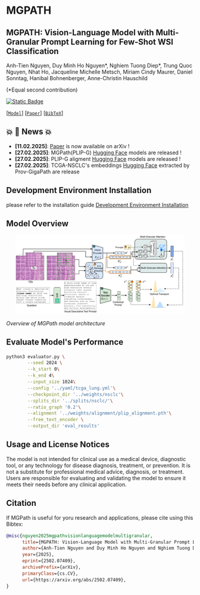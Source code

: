 # MGPATH
## MGPATH: Vision-Language Model with Multi-Granular Prompt Learning for Few-Shot WSI Classification

Anh-Tien Nguyen, Duy Minh Ho Nguyen*, Nghiem Tuong Diep*, Trung Quoc Nguyen, Nhat Ho, Jacqueline Michelle Metsch, Miriam Cindy Maurer, Daniel Sonntag, Hanibal Bohnenberger, Anne-Christin Hauschild

(*Equal second contribution)

[![Static Badge](https://img.shields.io/badge/License-MGPath-brightgreen?link=https%3A%2F%2Fgithub.com%2FHauschildLab%2FMGPATH%2F)]()

[[`Model`](https://huggingface.co/tiennguyen/MGPATH/tree/main)] [[`Paper`](https://arxiv.org/abs/2502.07409)] [[`BibTeX`](#Citation)]


## 💥 📢 News 💥
- **[11.02.2025]**: [Paper](https://arxiv.org/abs/2502.07409) is now available on arXiv !
- **[27.02.2025]**: MGPath(PLIP-G) [Hugging Face](https://huggingface.co/tiennguyen/MGPATH/tree/main) models are released !
- **[27.02.2025]**: PLIP-G aligment [Hugging Face](https://huggingface.co/tiennguyen/MGPATH/tree/main) models are released !
- **[27.02.2025]**: TCGA-NSCLC's embeddings [Hugging Face](https://huggingface.co/datasets/tiennguyen/MGPATH) extracted by Prov-GigaPath are release 

## Development Environment Installation

please refer to the installation guide [Development Environment Installation](docs/env/env.md)


## Model Overview

<p align="center">
    <img src="docs/images/MGPATH-detail.png" width="90%"> <br>

  *Overview of MGPath model architecture*

</p>

## Evaluate Model's Performance

```bash
python3 evaluator.py \
        --seed 2024 \
        --k_start 0\
        --k_end 4\
        --input_size 1024\
        --config '../yaml/tcga_lung.yml'\
        --checkpoint_dir '../weights/nsclc'\
        --splits_dir '../splits/nsclc/'\
        --ratio_graph '0.2'\
        --alignment '../weights/alignment/plip_alignment.pth'\
        --free_text_encoder \
        --output_dir 'eval_results'
```

## Usage and License Notices

The model is not intended for clinical use as a medical device, diagnostic tool, or any technology for disease diagnosis, treatment, or prevention. It is not a substitute for professional medical advice, diagnosis, or treatment. Users are responsible for evaluating and validating the model to ensure it meets their needs before any clinical application.

## Citation
If MGPath is useful for yoru research and applications, please cite using this Bibtex:

```bibtex
@misc{nguyen2025mgpathvisionlanguagemodelmultigranular,
      title={MGPATH: Vision-Language Model with Multi-Granular Prompt Learning for Few-Shot WSI Classification}, 
      author={Anh-Tien Nguyen and Duy Minh Ho Nguyen and Nghiem Tuong Diep and Trung Quoc Nguyen and Nhat Ho and Jacqueline Michelle Metsch and Miriam Cindy Maurer and Daniel Sonntag and Hanibal Bohnenberger and Anne-Christin Hauschild},
      year={2025},
      eprint={2502.07409},
      archivePrefix={arXiv},
      primaryClass={cs.CV},
      url={https://arxiv.org/abs/2502.07409}, 
}
```
